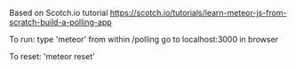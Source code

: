 Based on Scotch.io tutorial https://scotch.io/tutorials/learn-meteor-js-from-scratch-build-a-polling-app


To run:
  type 'meteor' from within /polling
  go to localhost:3000 in browser

To reset:
  'meteor reset'  